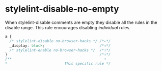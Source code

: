 # stylelint-disable-no-empty

When stylelint-disable comments are empty they disable all the rules in the disable range. This rule encourages disabling *individual* rules.

```css
a {
  /* stylelint-disable no-browser-hacks */ /*←*/
  _display: block;                         /*↑*/
  /* stylelint-enable no-browser-hacks */  /*↑*/
}                                          /*↑*/
/**                                          ↑
*                          This specific rule */
```
